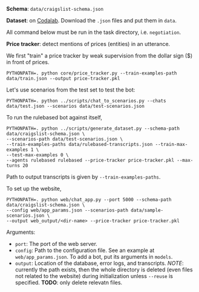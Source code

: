 **Schema**: `data/craigslist-schema.json`

**Dataset**: on [Codalab](https://codalab.stanford.edu/bundles/0xd37b585db49243adbba3afe3960b42a2/).
Download the `.json` files and put them in `data`.

All command below must be run in the task directory, i.e. `negotiation`.

**Price tracker**: detect mentions of prices (entities) in an utterance.

We first "train" a price tracker by weak supervision from the dollar sign ($) in front of prices.
```
PYTHONPATH=. python core/price_tracker.py --train-examples-path data/train.json --output price-tracker.pkl
```

Let's use scenarios from the test set to test the bot:
```
PYTHONPATH=. python ../scripts/chat_to_scenarios.py --chats data/test.json --scenarios data/test-scenarios.json
```

To run the rulebased bot against itself,
```
PYTHONPATH=. python ../scripts/generate_dataset.py --schema-path data/craigslist-schema.json \
--scenarios-path data/test-scenarios.json \
--train-examples-paths data/rulebased-transcripts.json --train-max-examples 1 \
--test-max-examples 0 \
--agents rulebased rulebased --price-tracker price-tracker.pkl --max-turns 20 
```
Path to output transcripts is given by `--train-examples-paths`.

To set up the website,
```
PYTHONPATH=. python web/chat_app.py --port 5000 --schema-path data/craigslist-schema.json \
--config web/app_params.json --scenarios-path data/sample-scenarios.json \
--output web_output/<dir-name> --price-tracker price-tracker.pkl
```
Arguments:
- `port`: The port of the web server.
- `config`: Path to the configuration file. See an example at `web/app_params.json`. To add a bot, put its arguments in `models`. 
- `output`: Location of the database, error logs, and transcripts. *NOTE*: currently the path exists, then the whole directory is deleted (even files not related to the website) during initialization unless `--reuse` is specified. **TODO**: only delete relevatn files.
